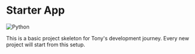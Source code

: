 # Starter App

![Python](https://img.shields.io/badge/Python-3.13-blue?logo=python&logoColor=white)

This is a basic project skeleton for Tony's development journey.
Every new project will start from this setup.
